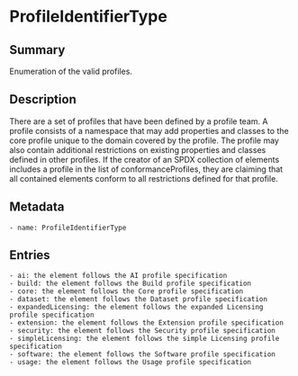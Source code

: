 <!-- Automatically generated by spec-parser v2.0.0 on 2023-12-25T20:28:21.783513+00:00 -->
<!-- SPDX-License-Identifier: Community-Spec-1.0 -->

# ProfileIdentifierType

## Summary

Enumeration of the valid profiles.


## Description

There are a set of profiles that have been defined by a profile team.
A profile consists of a namespace that may add properties and classes to the core profile unique to the domain covered by the profile.
The profile may also contain additional restrictions on existing properties and classes defined in other profiles.
If the creator of an SPDX collection of elements includes a profile in the list of conformanceProfiles, they are claiming that all contained elements conform to all restrictions defined for that profile.


## Metadata

    - name: ProfileIdentifierType



## Entries
    - ai: the element follows the AI profile specification
    - build: the element follows the Build profile specification
    - core: the element follows the Core profile specification
    - dataset: the element follows the Dataset profile specification
    - expandedLicensing: the element follows the expanded Licensing profile specification
    - extension: the element follows the Extension profile specification
    - security: the element follows the Security profile specification
    - simpleLicensing: the element follows the simple Licensing profile specification
    - software: the element follows the Software profile specification
    - usage: the element follows the Usage profile specification

